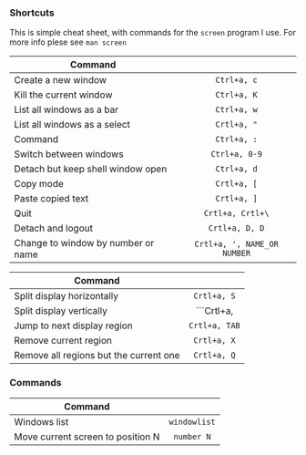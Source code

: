 ### Shortcuts

This is simple cheat sheet, with commands for the `screen` program I use. For more info plese see ```man screen```


| Command                                 |                                    |
| --------------------------------------- |:----------------------------------:|
| Create a new window                     | ```Ctrl+a, c```                    |
| Kill the current window                 | ```Ctrl+a, K```                    |
| List all windows as a bar               | ```Ctrl+a, w```                    |
| List all windows as a select            | ```Crtl+a, "```                    |
| Command                                 | ```Ctrl+a, :```                    |
| Switch between windows                  | ```Ctrl+a, 0-9```                  |
| Detach but keep shell window open       | ```Ctrl+a, d```                    |
| Copy mode                               | ```Crtl+a, [```                    |
| Paste copied text                       | ```Crtl+a, ]```                    |
| Quit                                    | ```Crtl+a, Crtl+\```               |
| Detach and logout                       | ```Crtl+a, D, D```                 |
| Change to window by number or name	    | ```Crtl+a, ', NAME_OR NUMBER```    |


| Command                                 |                                    |
| --------------------------------------- |:----------------------------------:|
| Split display horizontally              | ```Crtl+a, S```                    |
| Split display vertically                | ```Crtl+a, |```                    |
| Jump to next display region	            | ```Crtl+a, TAB```                  |
| Remove current region                   | ```Crtl+a, X```                    |
| Remove all regions but the current one  | ```Crtl+a, Q```                    |


### Commands
| Command                                 |                                    |
| --------------------------------------- |:----------------------------------:|
| Windows list                            | ```windowlist```                   |
| Move current screen to position N       | ```number N```                     |
